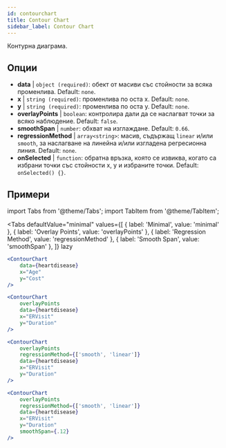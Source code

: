 ```yaml
---
id: contourchart
title: Contour Chart
sidebar_label: Contour Chart
---
```


Контурна диаграма.

## Опции

* __data__ | `object (required)`: обект от масиви със стойности за всяка променлива. Default: `none`.
* __x__ | `string (required)`: променлива по оста x. Default: `none`.
* __y__ | `string (required)`: променлива по оста y. Default: `none`.
* __overlayPoints__ | `boolean`: контролира дали да се наслагват точки за всяко наблюдение. Default: `false`.
* __smoothSpan__ | `number`: обхват на изглаждане. Default: `0.66`.
* __regressionMethod__ | `array<string>`: масив, съдържащ `linear` и/или `smooth`, за наслагване на линейна и/или изгладена регресионна линия. Default: `none`.
* __onSelected__ | `function`: обратна връзка, която се извиква, когато са избрани точки със стойности x, y и избраните точки. Default: `onSelected() {}`.


## Примери

import Tabs from '@theme/Tabs';
import TabItem from '@theme/TabItem';

<Tabs
    defaultValue="minimal"
    values={[
        { label: 'Minimal', value: 'minimal' },
        { label: 'Overlay Points', value: 'overlayPoints' },
        { label: 'Regression Method', value: 'regressionMethod' },
        { label: 'Smooth Span', value: 'smoothSpan' },
    ]}
    lazy
>

<TabItem value="minimal">

```jsx live
<ContourChart 
    data={heartdisease} 
    x="Age"
    y="Cost"
/>
```

</TabItem>

<TabItem value="overlayPoints">

```jsx live
<ContourChart 
    overlayPoints 
    data={heartdisease} 
    x="ERVisit"
    y="Duration"
/>
```

</TabItem>

<TabItem value="regressionMethod">

```jsx live
<ContourChart 
    overlayPoints 
    regressionMethod={['smooth', 'linear']}
    data={heartdisease} 
    x="ERVisit"
    y="Duration"
/>
```

</TabItem>

<TabItem value="smoothSpan">

```jsx live
<ContourChart 
    overlayPoints 
    regressionMethod={['smooth', 'linear']}
    data={heartdisease} 
    x="ERVisit"
    y="Duration"
    smoothSpan={.12}
/>
```

</TabItem>

</Tabs>
